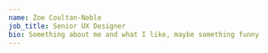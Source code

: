 ```yaml
---
name: Zoe Coultan-Noble
job_title: Senior UX Designer
bio: Something about me and what I like, maybe something funny
---
```

